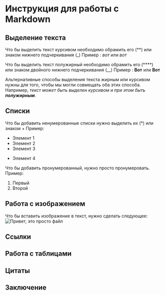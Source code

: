 # Инструкция для работы с Markdown

## Выделение текста

Что бы выделить текст курсивом необходимо обрамить его (**) или знаком  нижнего подчеркивания (_) Пример : *вот* или _вот_

Что бы выделить текст полужирный необходимо обрамить его (****) или знаком двойного нижнего подчеркивания (__) Пример : **Вот** или  __Вот__

Альтернативные способы выделения текста жирным или курсивом нужны для того, чтобы мы могли совмещать оба этих способа. Например, _текст может быть выделен курсивом и при этом быть **полужирным**_.

## Списки


Что бы добавить ненумерованные списки нужно выделить их (*) или знаком + Пример:
* Элемент 1
* Элемент 2
* Элемент 3
+ Элемент 4


Что бы добавить пронумерованный, нужно просто пронумеровать.
Пример:
1. Первый 
2. Второй

## Работа с изображением


Что бы вставить изображение в текст, нужно сделать следующее: 
![Привет, это просто файл](22.jpg)


## Cсылки


## Работа с таблицами

## Цитаты

## Заключение